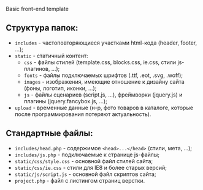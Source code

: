 Basic front-end template

## Структура папок:

* `includes` - частоповторяющиеся участками html-кода (header, footer, ...);
* `static` - статичный контент:
	* `css` - файлы стилей (template.css, blocks.css, ie.css, стили js-плагинов, ...);
	* `fonts` - файлы подключаемых шрифтов (.ttf, .eot, .svg, .woff);
	* `images` - изображения, имеющие отношение к дизайну сайта (фоны, логотип, иконки, ...);
	* `js` - файлы сценариев (script.js, ...), фреймворки (jquery.js) и плагины (jquery.fancybox.js, ...);
* `upload` - временные данные (н-р, фото товаров в каталоге, которые после программирования потеряют актуальность).

## Стандартные файлы:

* `includes/head.php` - содержимое `<head>...</head>` (стили, мета, ...);
* `includes/js.php` - подключаемые к странице js-файлы;
* `static/css/style.css` - основной файл стилей сайта;
* `static/css/ie.css` - стили для IE8 и более старых версий;
* `static/js/script.js` - основной файл скриптов сайта;
* `project.php` - файл с листингом страниц верстки.